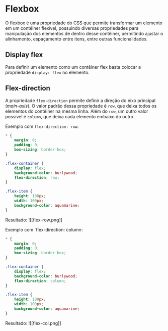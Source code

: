 
# Flexbox

O flexbox é uma propriedade do CSS que permite transformar um elemento em um contêiner flexível, possuindo diversas propriedades para manipulação dos elementos de dentro desse contêiner, permitindo ajustar o alinhamento, espaçamento entre itens, entre outras funcionalidades.
## Display flex

Para definir um elemento como um contêiner flex basta colocar a propriedade `display: flex` no elemento.

## Flex-direction

A propriedade `flex-direction` permite definir a direção do eixo principal (*main-axis*). O valor padrão dessa propriedade é `row`, que deixa todos os elementos do contêiner na mesma linha. Além do `row`, um outro valor possível é `column`, que deixa cada elemento embaixo do outro.

Exemplo com `flex-direction: row`:
```css
* {
	margin: 0;
	padding: 0;
	box-sizing: border-box;
}

.flex-container {
	display: flex;
	background-color: burlywood;
	flex-direction: row;
}

.flex-item {
	height: 100px;
	width: 100px;
	background-color: aquamarine;
}
```

Resultado:
![[flex-row.png]]

Exemplo com `flex-direction: column:
```css
* {
	margin: 0;
	padding: 0;
	box-sizing: border-box;
}

.flex-container {
	display: flex;
	background-color: burlywood;
	flex-direction: column;
}

.flex-item {
	height: 100px;
	width: 100px;
	background-color: aquamarine;
}
```

Resultado:
![[flex-col.png]]